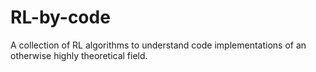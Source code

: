 # RL-by-code
A collection of RL algorithms to understand code implementations of an otherwise highly theoretical field.

